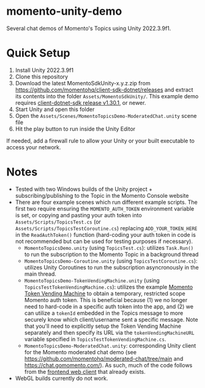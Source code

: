 # momento-unity-demo

Several chat demos of Momento's Topics using Unity 2022.3.9f1.

# Quick Setup
1. Install Unity 2022.3.9f1
2. Clone this repository
3. Download the latest MomentoSdkUnity-x.y.z.zip from https://github.com/momentohq/client-sdk-dotnet/releases and extract its contents into the folder `Assets/MomentoSdkUnity/`. This example demo requires [client-dotnet-sdk release v1.30.1](https://github.com/momentohq/client-sdk-dotnet/releases/tag/v1.30.1), or newer.
4. Start Unity and open this folder
5. Open the `Assets/Scenes/MomentoTopicsDemo-ModeratedChat.unity` scene file
6. Hit the play button to run inside the Unity Editor

If needed, add a firewall rule to allow your Unity or your built executable to access your network.

# Notes
- Tested with two Windows builds of the Unity project + subscribing/publishing to the Topic in the Momento Console website
- There are four example scenes which run different example scripts. The first two require ensuring the `MOMENTO_AUTH_TOKEN` environment variable is set, or copying and pasting your auth token into `Assets/Scripts/TopicsTest.cs` (or `Assets/Scripts/TopicsTestCoroutine.cs`) replacing `ADD_YOUR_TOKEN_HERE` in the `ReadAuthToken()` function (hard-coding your auth token in code is not recommended but can be used for testing purposes if necessary).
   - `MomentoTopicsDemo.unity` (using `TopicsTest.cs`): utilizes `Task.Run()` to run the subscription to the Momento Topic in a background thread
   - `MomentoTopicsDemo-Coroutine.unity` (using `TopicsTestCoroutine.cs`): utilizes Unity Coroutines to run the subscription asyncronously in the main thread.
   - `MomentoTopicsDemo-TokenVendingMachine.unity` (using `TopicsTestTokenVendingMachine.cs`): utilizes the example [Momento Token Vending Machine](https://github.com/momentohq/client-sdk-javascript/tree/main/examples/nodejs/token-vending-machine) to obtain a temporary, restricted scope Momento auth token. This is beneficial because (1) we no longer need to hard-code in a specific auth token into the app, and (2) we can utilize a `tokenId` embedded in the Topics message to more securely know which client/username sent a specific message. Note that you'll need to explicitly setup the Token Vending Machine separately and then specify its URL via the `tokenVendingMachineURL` variable specified in `TopicsTestTokenVendingMachine.cs`.
   - `MomentoTopicsDemo-ModeratedChat.unity`: corresponding Unity client for the Momento moderated chat demo (see https://github.com/momentohq/moderated-chat/tree/main and https://chat.gomomento.com/). As such, much of the code follows from the [frontend web client](https://github.com/momentohq/moderated-chat/tree/main/frontend) that already exists.
- WebGL builds currently do not work.
